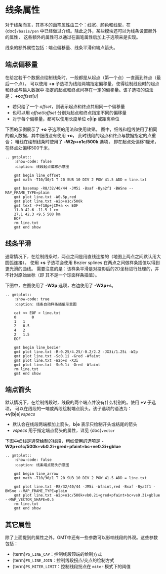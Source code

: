 # 线条属性

对于线条而言，其基本的画笔属性由三个：线宽、颜色和线型，在 {doc}`/basis/pen`
中已经做过介绍。除此之外，某些模块还可以为线条设置额外的属性，
这些额外的属性可以通过在画笔属性后加上子选项来是实现。

线条的额外属性包括：端点偏移量、线条平滑和端点箭头。

## 端点偏移量

在给定若干个数据点绘制线条时，一般都是从起点（第一个点）一直画到终点（最后一个点）。
可以使用 **+o** 子选项为线段两端指定偏移量，使得绘制线段时的起点和终点与输入数据中
指定的起点和终点间存在一定的偏移量。该子选项的语法是：
**+o***offset*\[*u*\]

- 若只给了一个 *offset*，则表示起点和终点共用同一个偏移量
- 也可以用 *offset*/*offset* 分别为起点和终点指定不同的偏移量
- 对于每个偏移量，都可以使用长度单位 **c**|**i**|**p** 或距离单位

下面的示例展示了 **+o** 子选项的用法和使用效果。
图中，细线和粗线使用了相同的输入数据，其中细线没有使用 **+o**，
此时线段的起点和终点与数据指定的点重合；
粗线在绘制线条时使用了 **-W2p+o1c/500k** 选项，
即在起点处偏移1厘米，在终点处偏移500千米。

```{eval-rst}
.. gmtplot::
    :show-code: false
    :caption: 线段起点偏移示意图

    gmt begin line_offset
    gmt math -T10/30/1 T 20 SUB 10 DIV 2 POW 41.5 ADD = line.txt

    gmt basemap -R8/32/40/44 -JM5i -Bxaf -Bya2f1 -BWSne --MAP_FRAME_TYPE=plain
    gmt plot line.txt -W0.5p,red
    gmt plot line.txt -W2p+o1c/500k
    gmt text -F+f10p+jCM+a << EOF
    11.0 42.6 -11.5 1 cm
    27.1 42.3 +9.5 500 km
    EOF
    rm line.txt
    gmt end show
```

## 线条平滑

通常情况下，在绘制线条时，两点之间是用直线连接的（地图上两点之间默认用大圆弧连接）。
使用 **+s** 子选项会使用 Bezier splines 在两点之间做样条插值以得到更光滑的曲线。
需要注意的是：该样条平滑是对投影后的2D坐标进行处理的，并不针对原始坐标（即
其不是一个球面样条插值）。

下图中，左图使用了 **-W2p** 选项，右边使用了 **-W2p+s**。

```{eval-rst}
.. gmtplot::
    :show-code: true
    :caption: 线条自动样条插值示意图

    cat << EOF > line.txt
    0       0
    1   1
    2   0.5
    4   2
    2   1.5
    EOF

    gmt begin line_bezier
    gmt plot line.txt -R-0.25/4.25/-0.2/2.2 -JX3i/1.25i -W2p
    gmt plot line.txt -Sc0.1i -Gred -Wfaint
    gmt plot line.txt -W2p+s -X3i
    gmt plot line.txt -Sc0.1i -Gred -Wfaint
    rm line.txt
    gmt end show
```

## 端点箭头

默认情况下，在绘制线段时，线段的两个端点并没有什么特别的。使用 **+v** 子选项，
可以在线段的一端或两段绘制端点箭头。该子选项的语法为：
**+v**\[**b**|**e**\]*vspecs*

- 默认会在线段两端都加上箭头，**b**|**e** 表示只绘制开头或结尾的箭头
- *vspecs* 用于指定端点箭头的属性，详见 {doc}`vector`

下图中细线是通常绘制的线段，粗线使用的选项是 **-W2p+o1c/500k+vb0.2i+gred+pfaint+bc+ve0.3i+gblue**

```{eval-rst}
.. gmtplot::
    :show-code: false
    :caption: 线条端点箭头示意图

    gmt begin line_arrow
    gmt math -T10/30/1 T 20 SUB 10 DIV 2 POW 41.5 ADD = line.txt

    gmt plot line.txt -R8/32/40/44 -JM5i -Wfaint,red -Bxaf -Bya2f1 -BWSne --MAP_FRAME_TYPE=plain
    gmt plot line.txt -W2p+o1c/500k+vb0.2i+gred+pfaint+bc+ve0.3i+gblue --MAP_VECTOR_SHAPE=0.5
    rm line.txt
    gmt end show
```

## 其它属性

除了上面提到的属性之外，GMT中还有一些参数可以影响线段的外观。这些参数包括：

- {term}`PS_LINE_CAP`：控制线段顶端的绘制方式
- {term}`PS_LINE_JOIN`：控制线段拐点/交点的绘制方式
- {term}`PS_MITER_LIMIT`：控制线段拐点在 `miter` 模式下的阈值

